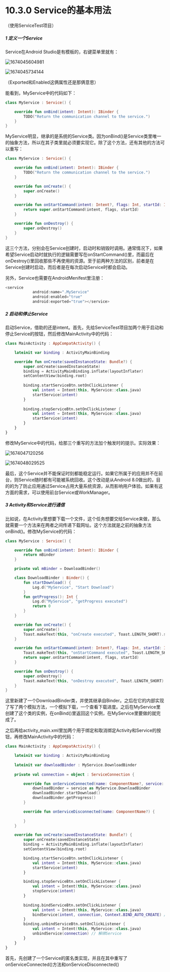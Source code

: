 # 10.3.0 Service的基本用法

（使用ServiceTest项目）

##### 1 定义一个Service

Service在Android Studio是有模板的，右键菜单里就有：

![1674045604981](image/10.3.0Service的基本用法/1674045604981.png)

![1674045734144](image/10.3.0Service的基本用法/1674045734144.png)

（Exported和Enabled这俩属性还是那俩意思）

能看到，MyService中的代码如下：

```kotlin
class MyService : Service() {

    override fun onBind(intent: Intent): IBinder {
        TODO("Return the communication channel to the service.")
    }
}
```

MyService明显，继承的是系统的Service类。因为onBind()是Service类里唯一的抽象方法，所以在其子类里就必须要实现它。除了这个方法，还有其他的方法可以重写：

```kotlin
class MyService : Service() {

    override fun onBind(intent: Intent): IBinder {
        TODO("Return the communication channel to the service.")
    }

    override fun onCreate() {
        super.onCreate()
    }

    override fun onStartCommand(intent: Intent?, flags: Int, startId: Int): Int {
        return super.onStartCommand(intent, flags, startId)
    }

    override fun onDestroy() {
        super.onDestroy()
    }
}
```

这三个方法，分别会在Service创建时，启动时和销毁时调用。通常情况下，如果希望Service启动时就执行的逻辑需要写在onStartCommand()里，而最后在onDestroy()里回收那些不再使用的资源。至于前两种方法的区别，前者是在Service创建时启动，而后者是在每次启动Service时都会启动。

另外，Service也需要在AndroidMenifest里注册：

```kotlin
<service
            android:name=".MyService"
            android:enabled="true"
            android:exported="true"></service>
```

##### 2 启动和停止Service

启动Service，借助的还是intent。首先，先给ServiceTest项目加两个用于启动和停止Service的按钮，然后修改MainActivity中的代码：

```kotlin
class MainActivity : AppCompatActivity() {

    lateinit var binding : ActivityMainBinding

    override fun onCreate(savedInstanceState: Bundle?) {
        super.onCreate(savedInstanceState)
        binding = ActivityMainBinding.inflate(layoutInflater)
        setContentView(binding.root)
      
        binding.startServiceBtn.setOnClickListener { 
            val intent = Intent(this, MyService::class.java)
            startService(intent)
        }
      
        binding.stopServiceBtn.setOnClickListener { 
            val intent = Intent(this, MyService::class.java)
            startService(intent)
        }
    }
}
```

修改MyService中的代码，给那三个重写的方法加个触发时的提示。实际效果：

![1674047120256](image/10.3.0Service的基本用法/1674047120256.png)

![1674048029525](image/10.3.0Service的基本用法/1674048029525.png)

最后，这个Service并不能保证时刻都能稳定运行。如果它所属于的应用并不在前台，则Service随时都有可能被系统回收。这个改动是从Android 8.0做出的，目的的为了防止应用通过Service占用大量系统资源，从而影响用户体验。如果有这方面的需求，可以使用前台Service或WorkManager。

##### 3 Activity和Service进行通信

比如说，在Activity里想要下载一个文件，这个任务想要交给Service来做，那么就需要一个方法来在两者之间传递下载网址。这个方法就是之前的抽象方法onBind()。修改MyService的代码：

```kotlin
class MyService : Service() {

    override fun onBind(intent: Intent): IBinder {
        return mBinder
    }

    private val mBinder = DownloadBinder()

    class DownloadBinder : Binder() {
        fun startDownload() {
            Log.d("MyService", "Start Download")
        }
        fun getProgress(): Int {
            Log.d("MyService", "getProgress executed")
            return 0
        }
    }

    override fun onCreate() {
        super.onCreate()
        Toast.makeText(this, "onCreate executed", Toast.LENGTH_SHORT).show()
    }

    override fun onStartCommand(intent: Intent?, flags: Int, startId: Int): Int {
        Toast.makeText(this, "onStartCommand executed", Toast.LENGTH_SHORT).show()
        return super.onStartCommand(intent, flags, startId)
    }

    override fun onDestroy() {
        super.onDestroy()
        Toast.makeText(this, "onDestroy executed", Toast.LENGTH_SHORT).show()
    }
}
```

这里新建了一个DownloadBinder类，并使其继承自Binder。之后在它的内部实现了写了两个模拟方法，一个模拟下载，一个查看下载进度。之后在MyService里创建了这个类的实例，在onBind()里返回这个实例，在MyService里要做的就完成了。

之后再给activity_main.xml里加两个用于绑定和取消绑定Activity和Service的按钮，再修改MainActivity中的代码：

```kotlin
class MainActivity : AppCompatActivity() {

    lateinit var binding : ActivityMainBinding
  
    lateinit var downloadBinder : MyService.DownloadBinder
  
    private val connection = object : ServiceConnection {

        override fun onServiceConnected(name: ComponentName?, service: IBinder?) {
            downloadBinder = service as MyService.DownloadBinder
            downloadBinder.startDownload()
            downloadBinder.getProgress()
        }

        override fun onServiceDisconnected(name: ComponentName?) {
          
        }
    }

    override fun onCreate(savedInstanceState: Bundle?) {
        super.onCreate(savedInstanceState)
        binding = ActivityMainBinding.inflate(layoutInflater)
        setContentView(binding.root)

        binding.startServiceBtn.setOnClickListener {
            val intent = Intent(this, MyService::class.java)
            startService(intent)
        }

        binding.stopServiceBtn.setOnClickListener {
            val intent = Intent(this, MyService::class.java)
            stopService(intent)
        }
      
        binding.bindServiceBtn.setOnClickListener { 
            val intent = Intent(this, MyService::class.java)
            bindService(intent, connection, Context.BIND_AUTO_CREATE) // 绑定Service
        }
        binding.unbindServiceBtn.setOnClickListener { 
            val intent = Intent(this, MyService::class.java)
            unbindService(connection) // 解绑Service
        }
    }
}
```

首先，先创建了一个Service的匿名类实现，并且在其中重写了onServiceConnected()方法和onServiceDisconnected()
